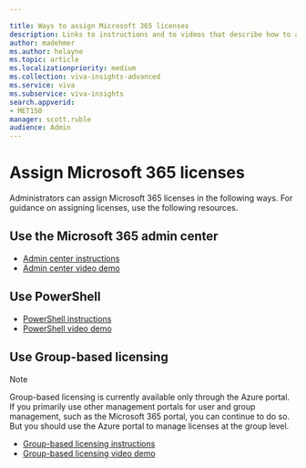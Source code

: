 ```yaml
---

title: Ways to assign Microsoft 365 licenses
description: Links to instructions and to videos that describe how to assign licenses using the Microsoft 365 admin center, PowerShell, and Group-based licensing 
author: madehmer
ms.author: helayne
ms.topic: article
ms.localizationpriority: medium 
ms.collection: viva-insights-advanced 
ms.service: viva 
ms.subservice: viva-insights 
search.appverid: 
- MET150 
manager: scott.ruble
audience: Admin
---
```


# Assign Microsoft 365 licenses

Administrators can assign Microsoft 365 licenses in the following ways. For guidance on assigning licenses, use the following resources.

## Use the Microsoft 365 admin center

* [Admin center instructions](/microsoft-365/admin/add-users/add-users)
* [Admin center video demo](https://aka.ms/Video_AssignLicenseUsingO365AdminCenter)

## Use PowerShell

* [PowerShell instructions](/microsoft-365/enterprise/assign-licenses-to-user-accounts-with-microsoft-365-powershell)
* [PowerShell video demo](https://aka.ms/YouTube_AssignLicenseUsingPowerShell)

## Use Group-based licensing

>[!Note]
>Group-based licensing is currently available only through the Azure portal. If you primarily use other management portals for user and group management, such as the Microsoft 365 portal, you can continue to do so. But you should use the Azure portal to manage licenses at the group level.  

* [Group-based licensing instructions](/azure/active-directory/enterprise-users/licensing-groups-assign)
* [Group-based licensing video demo](https://aka.ms/YouTube_AssignLicenseUsingGBL)
